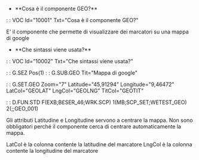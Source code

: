 - \*\*Cosa è il componente GEO?\*\*

 :  : VOC Id="10001" Txt="Cosa è il componente GEO?"

 E' il componente che permette di visualizzare dei marcatori su una mappa di google

- \*\*Che sintassi viene usata?\*\*

 :  : VOC Id="10002" Txt="Che sintassi viene usata?"

 :  : G.SEZ Pos(1)
 :  : G.SUB.GEO Tit="Mappa di google"

 :  : G.SET.GEO Zoom="7" Latitude="45,91294" Longitude="9,46472" LatCol="GEOLAT" LngCol="GEOLNG"
TitCol="GEOTIT"

 :  : D.FUN.STD F(EXB;B£SER_46;WRK.SCP) 1(MB;SCP_SET;WETEST_GEO) 2(;;GEO_001)


Gli attributi Latitudine e Longitudine servono a centrare la mappa.
Non sono obbligatori perché il componente cerca di centrare automaticamente la mappa.

LatCol è la colonna contente la latitudine del marcatore
LngCol è la colonna contente la longitudine del marcatore

